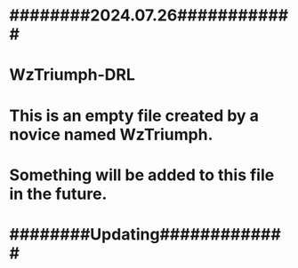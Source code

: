 # ########2024.07.26############
# WzTriumph-DRL
# This is an empty file created by a novice named WzTriumph.
# Something will be added to this file in the future.

# ########Updating#############
